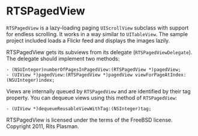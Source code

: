 # RTSPagedView

`RTSPagedView` is a lazy-loading paging `UIScrollView` subclass with support for endless scrolling. It works in a way similar to `UITableView`. The sample project included loads a Flickr feed and displays the images lazily.

RTSPagedView gets its subviews from its delegate (`RTSPagedViewDelegate`). The delegate should implement two methods:

    - (NSUInteger)numberOfPagesInPagedView:(RTSPagedView *)pagedView;
    - (UIView *)pagedView:(RTSPagedView *)pagedView viewForPageAtIndex:(NSUInteger)index;

Views are internally queued by `RTSPagedView` and are identified by their tag property. You can dequeue views using this method of `RTSPagedView`:

    - (UIView *)dequeueReusableViewWithTag:(NSInteger)tag; 

RTSPagedView is licensed under the terms of the FreeBSD license. Copyright 2011, Rits Plasman.